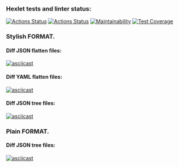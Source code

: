 ### Hexlet tests and linter status:
[![Actions Status](https://github.com/NikolayZemelko/python-project-50/workflows/hexlet-check/badge.svg)](https://github.com/NikolayZemelko/python-project-50/actions)
[![Actions Status](https://github.com/NikolayZemelko/python-project-50/workflows/main-check/badge.svg)](https://github.com/NikolayZemelko/python-project-50/actions)
[![Maintainability](https://api.codeclimate.com/v1/badges/cc556c89127e5fdfabe8/maintainability)](https://codeclimate.com/github/NikolayZemelko/python-project-50/maintainability)
[![Test Coverage](https://api.codeclimate.com/v1/badges/cc556c89127e5fdfabe8/test_coverage)](https://codeclimate.com/github/NikolayZemelko/python-project-50/test_coverage)
### Stylish FORMAT.
#### Diff JSON flatten files:
[![asciicast](https://asciinema.org/a/KNm2uTR7H6FwlFIxxxuNpQ5kh.svg)](https://asciinema.org/a/KNm2uTR7H6FwlFIxxxuNpQ5kh)
#### Diff YAML flatten files:
[![asciicast](https://asciinema.org/a/535705.svg)](https://asciinema.org/a/535705)
#### Diff JSON tree files:
[![asciicast](https://asciinema.org/a/553467.svg)](https://asciinema.org/a/553467)
### Plain FORMAT.
#### Diff JSON tree files:
[![asciicast](https://asciinema.org/a/554538.svg)](https://asciinema.org/a/554538)
